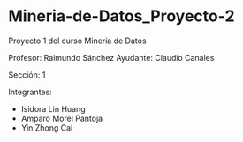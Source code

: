 # Mineria-de-Datos_Proyecto-2
Proyecto 1 del curso Minería de Datos

Profesor: Raimundo Sánchez
Ayudante: Claudio Canales

Sección: 1

Integrantes: 
- Isidora Lin Huang
- Amparo Morel Pantoja
- Yin Zhong Cai
